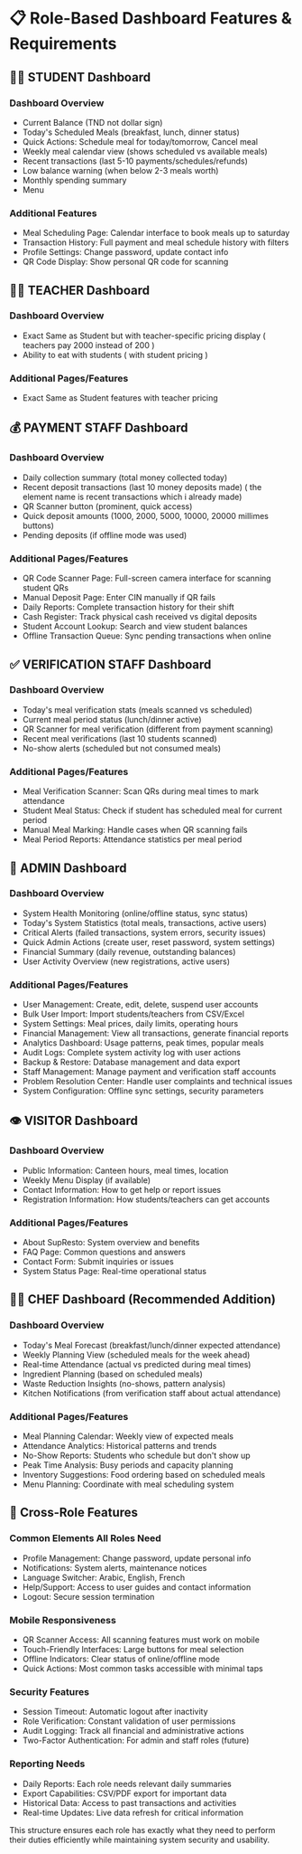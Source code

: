 # 📋 Role-Based Dashboard Features & Requirements

## 👨‍🎓 STUDENT Dashboard
### Dashboard Overview
- Current Balance (TND not dollar sign)
- Today's Scheduled Meals (breakfast, lunch, dinner status)
- Quick Actions: Schedule meal for today/tomorrow, Cancel meal
- Weekly meal calendar view (shows scheduled vs available meals)
- Recent transactions (last 5-10 payments/schedules/refunds)
- Low balance warning (when below 2-3 meals worth)
- Monthly spending summary
- Menu

### Additional Features
- Meal Scheduling Page: Calendar interface to book meals up to saturday
- Transaction History: Full payment and meal schedule history with filters
- Profile Settings: Change password, update contact info
- QR Code Display: Show personal QR code for scanning

## 👨‍🏫 TEACHER Dashboard
### Dashboard Overview
- Exact Same as Student but with teacher-specific pricing display ( teachers  pay 2000 instead of 200 )
- Ability to eat with students ( with student pricing )

### Additional Pages/Features
- Exact Same as Student features with teacher pricing

## 💰 PAYMENT STAFF Dashboard
### Dashboard Overview
- Daily collection summary (total money collected today)
- Recent deposit transactions (last 10 money deposits made)  ( the element name is recent transactions which i already made)
- QR Scanner button (prominent, quick access)
- Quick deposit amounts (1000, 2000, 5000, 10000, 20000 millimes buttons)
- Pending deposits (if offline mode was used)

### Additional Pages/Features
- QR Code Scanner Page: Full-screen camera interface for scanning student QRs
- Manual Deposit Page: Enter CIN manually if QR fails
- Daily Reports: Complete transaction history for their shift
- Cash Register: Track physical cash received vs digital deposits
- Student Account Lookup: Search and view student balances
- Offline Transaction Queue: Sync pending transactions when online

## ✅ VERIFICATION STAFF Dashboard
### Dashboard Overview
- Today's meal verification stats (meals scanned vs scheduled)
- Current meal period status (lunch/dinner active)
- QR Scanner for meal verification (different from payment scanning)
- Recent meal verifications (last 10 students scanned)
- No-show alerts (scheduled but not consumed meals)

### Additional Pages/Features
- Meal Verification Scanner: Scan QRs during meal times to mark attendance
- Student Meal Status: Check if student has scheduled meal for current period
- Manual Meal Marking: Handle cases when QR scanning fails
- Meal Period Reports: Attendance statistics per meal period

## 🔧 ADMIN Dashboard
### Dashboard Overview
- System Health Monitoring (online/offline status, sync status)
- Today's System Statistics (total meals, transactions, active users)
- Critical Alerts (failed transactions, system errors, security issues)
- Quick Admin Actions (create user, reset password, system settings)
- Financial Summary (daily revenue, outstanding balances)
- User Activity Overview (new registrations, active users)

### Additional Pages/Features
- User Management: Create, edit, delete, suspend user accounts
- Bulk User Import: Import students/teachers from CSV/Excel
- System Settings: Meal prices, daily limits, operating hours
- Financial Management: View all transactions, generate financial reports
- Analytics Dashboard: Usage patterns, peak times, popular meals
- Audit Logs: Complete system activity log with user actions
- Backup & Restore: Database management and data export
- Staff Management: Manage payment and verification staff accounts
- Problem Resolution Center: Handle user complaints and technical issues
- System Configuration: Offline sync settings, security parameters

## 👁️ VISITOR Dashboard
### Dashboard Overview
- Public Information: Canteen hours, meal times, location
- Weekly Menu Display (if available)
- Contact Information: How to get help or report issues
- Registration Information: How students/teachers can get accounts

### Additional Pages/Features
- About SupResto: System overview and benefits
- FAQ Page: Common questions and answers
- Contact Form: Submit inquiries or issues
- System Status Page: Real-time operational status

## 👨‍🍳 CHEF Dashboard (Recommended Addition)
### Dashboard Overview
- Today's Meal Forecast (breakfast/lunch/dinner expected attendance)
- Weekly Planning View (scheduled meals for the week ahead)
- Real-time Attendance (actual vs predicted during meal times)
- Ingredient Planning (based on scheduled meals)
- Waste Reduction Insights (no-shows, pattern analysis)
- Kitchen Notifications (from verification staff about actual attendance)

### Additional Pages/Features
- Meal Planning Calendar: Weekly view of expected meals
- Attendance Analytics: Historical patterns and trends
- No-Show Reports: Students who schedule but don't show up
- Peak Time Analysis: Busy periods and capacity planning
- Inventory Suggestions: Food ordering based on scheduled meals
- Menu Planning: Coordinate with meal scheduling system

## 🔗 Cross-Role Features
### Common Elements All Roles Need
- Profile Management: Change password, update personal info
- Notifications: System alerts, maintenance notices
- Language Switcher: Arabic, English, French
- Help/Support: Access to user guides and contact information
- Logout: Secure session termination

### Mobile Responsiveness
- QR Scanner Access: All scanning features must work on mobile
- Touch-Friendly Interfaces: Large buttons for meal selection
- Offline Indicators: Clear status of online/offline mode
- Quick Actions: Most common tasks accessible with minimal taps

### Security Features
- Session Timeout: Automatic logout after inactivity
- Role Verification: Constant validation of user permissions
- Audit Logging: Track all financial and administrative actions
- Two-Factor Authentication: For admin and staff roles (future)

### Reporting Needs
- Daily Reports: Each role needs relevant daily summaries
- Export Capabilities: CSV/PDF export for important data
- Historical Data: Access to past transactions and activities
- Real-time Updates: Live data refresh for critical information

This structure ensures each role has exactly what they need to perform their duties efficiently while maintaining system security and usability.